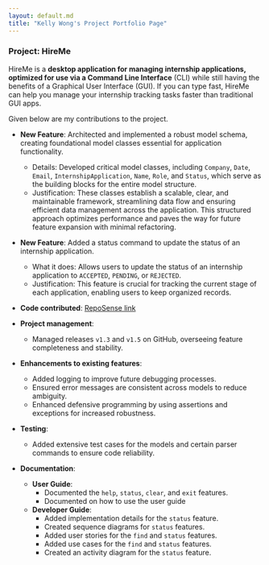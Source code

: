 ```yaml
---
layout: default.md
title: "Kelly Wong's Project Portfolio Page"
---
```


### Project: HireMe

HireMe is a **desktop application for managing internship applications, optimized for use via a Command Line Interface** (CLI) while still having the benefits of a Graphical User Interface (GUI). If you can type fast, HireMe can help you manage your internship tracking tasks faster than traditional GUI apps.

Given below are my contributions to the project.

* **New Feature**: Architected and implemented a robust model schema, creating foundational model classes essential for application functionality.
  * Details: Developed critical model classes, including `Company`, `Date`, `Email`, `InternshipApplication`, `Name`, `Role`, and `Status`, which serve as the building blocks for the entire model structure.
  * Justification: These classes establish a scalable, clear, and maintainable framework, streamlining data flow and ensuring efficient data management across the application. This structured approach optimizes performance and paves the way for future feature expansion with minimal refactoring.

* **New Feature**: Added a status command to update the status of an internship application.
  * What it does: Allows users to update the status of an internship application to `ACCEPTED`, `PENDING`, or `REJECTED`.
  * Justification: This feature is crucial for tracking the current stage of each application, enabling users to keep organized records.

* **Code contributed**: [RepoSense link](https://nus-cs2103-ay2425s1.github.io/tp-dashboard/?search=&sort=groupTitle&sortWithin=title&timeframe=commit&mergegroup=&groupSelect=groupByRepos&breakdown=true&checkedFileTypes=docs~functional-code~test-code~other&since=2024-09-20&tabOpen=true&tabType=authorship&tabAuthor=woke02&tabRepo=AY2425S1-CS2103T-W09-3%2Ftp%5Bmaster%5D&authorshipIsMergeGroup=false&authorshipFileTypes=docs~functional-code~test-code&authorshipIsBinaryFileTypeChecked=false&authorshipIsIgnoredFilesChecked=false)

* **Project management**:
  * Managed releases `v1.3` and `v1.5` on GitHub, overseeing feature completeness and stability.

* **Enhancements to existing features**:
  * Added logging to improve future debugging processes.
  * Ensured error messages are consistent across models to reduce ambiguity.
  * Enhanced defensive programming by using assertions and exceptions for increased robustness.

* **Testing**:
  * Added extensive test cases for the models and certain parser commands to ensure code reliability.

* **Documentation**:
  * **User Guide**:
    * Documented the `help`, `status`, `clear`, and `exit` features.
    * Documented on how to use the user guide
  * **Developer Guide**:
    * Added implementation details for the `status` feature.
    * Created sequence diagrams for `status` features.
    * Added user stories for the `find` and `status` features.
    * Added use cases for the `find` and `status` features.
    * Created an activity diagram for the `status` feature.
